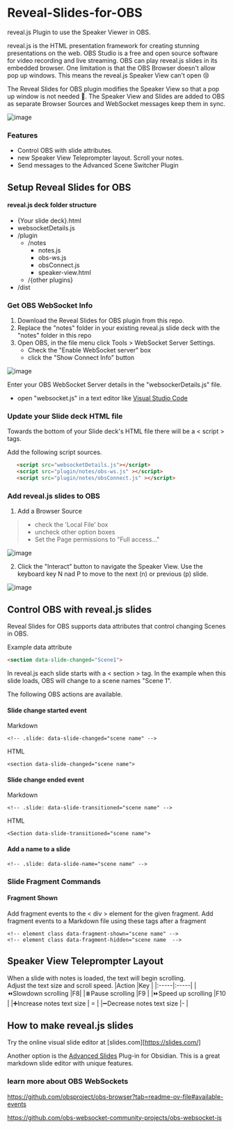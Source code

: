 # Reveal-Slides-for-OBS
reveal.js Plugin to use the Speaker Viewer in OBS.  

reveal.js is the HTML presentation framework for creating stunning presentations on the web. 
OBS Studio is a free and open source software for video recording and live streaming.  OBS can play reveal.js slides in its embedded browser.  One limitation is that the OBS Browser doesn't allow pop up windows.  This means the reveal.js Speaker View can't open 😢

The Reveal Slides for OBS plugin modifies the Speaker View so that a pop up window is not needed 🙌.  The Speaker View and Slides are added to OBS as separate Browser Sources and WebSocket messages keep them in sync.  

![image](https://github.com/UUoocl/Reveal-Slides-for-OBS/assets/99063397/cb05bdab-b681-47de-911f-0a343c542d30)

### Features
- Control OBS with slide attributes.
- new Speaker View Teleprompter layout. Scroll your notes. 
- Send messages to the Advanced Scene Switcher Plugin

## Setup Reveal Slides for OBS
#### reveal.js deck folder structure
- {Your slide deck}.html
- websocketDetails.js
- /plugin
	- /notes
		- notes.js
		- obs-ws.js
		- obsConnect.js
		- speaker-view.html
	- /{other plugins}
- /dist
  
### Get OBS WebSocket Info
1. Download the Reveal Slides for OBS plugin from this repo.  
2. Replace the "notes" folder in your existing reveal.js slide deck with the "notes" folder in this repo
3. Open OBS, in the file menu click Tools > WebSocket Server Settings.
	- Check the "Enable WebSocket server" box
	- click the "Show Connect Info" button

![image](https://github.com/UUoocl/Reveal-Slides-for-OBS/assets/99063397/c7b9e380-331c-4843-83f3-f23178e1af07)

Enter your OBS WebSocket Server details in the "websockerDetails.js" file.
 - open "websocket.js" in a text editor like [Visual Studio Code](https://code.visualstudio.co)


### Update your Slide deck HTML file
Towards the bottom of your Slide deck's HTML file there will be a < script > tags.

Add the following  script sources. 
 ``` HTML
    <script src="websocketDetails.js"></script>
    <script src="plugin/notes/obs-ws.js" ></script>
    <script src="plugin/notes/obsConnect.js" ></script>
```

### Add reveal.js slides to OBS
1. Add a Browser Source 
>	- check the 'Local File' box
>	- uncheck other option boxes
>	- Set the Page permissions to "Full access..."

 ![image](https://github.com/UUoocl/Reveal-Slides-for-OBS/assets/99063397/ccb5c7d4-54b2-4299-83ce-7fe83b3e3883)

2. Click the "Interact" button to navigate the Speaker View.  Use the keyboard key N nad P to move to the next (n) or previous (p) slide.  

![image](https://github.com/UUoocl/Reveal-Slides-for-OBS/assets/99063397/b0020e79-550d-469a-98bb-e52bbe96bd7b)


## Control OBS with reveal.js slides
Reveal Slides for OBS supports data attributes that control changing Scenes in OBS.  

Example data attribute
```HTML
<section data-slide-changed="Scene1">
```
In reveal.js each slide starts with a < section > tag.  In the example when this slide loads, OBS will change to a scene names "Scene 1".

The following OBS actions are available.  
#### Slide change started event
Markdown
```
<!-- .slide: data-slide-changed="scene name" -->
```
HTML
```
<section data-slide-changed="scene name">
```
#### Slide change ended event
Markdown
```
<!-- .slide: data-slide-transitioned="scene name" -->
```
HTML
```
<Section data-slide-transitioned="scene name">
```

#### Add a name to a slide
```
<!-- .slide: data-slide-name="scene name" -->
```


### Slide Fragment Commands

#### Fragment Shown
Add fragment events to the < div > element for the given fragment. 
Add fragment events to a Markdown file using these tags after a fragment
```
<!-- element class data-fragment-shown="scene name" -->
<!-- element class data-fragment-hidden="scene name  -->
```


## Speaker View Teleprompter Layout
When a slide with notes is loaded, the text will begin scrolling.  
Adjust the text size and scroll speed. 
|Action      |Key      |
|:-----|:-----|
|⏪Slowdown scrolling      |F8|
|⏸️Pause scrolling      |F9     |
|⏩Speed up scrolling      |F10      |
|➕Increase notes text size      | =   |
|➖Decrease notes text size      |-     |

## How to make reveal.js slides
Try the online visual slide editor at [slides.com][https://slides.com/]

Another option is the [Advanced Slides](https://github.com/MSzturc/obsidian-advanced-slides) Plug-in for Obsidian.  This is a great markdown slide editor with unique features. 

### learn more about OBS WebSockets
https://github.com/obsproject/obs-browser?tab=readme-ov-file#available-events

https://github.com/obs-websocket-community-projects/obs-websocket-js
